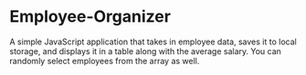 # Employee-Organizer
A simple JavaScript application that takes in employee data, saves it to local storage, and displays it in a table along with the average salary. You can randomly select employees from the array as well.
